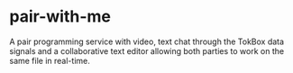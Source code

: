 pair-with-me
============

A pair programming service with video, text chat through the TokBox data signals and a collaborative text editor allowing both parties to work on the same file in real-time.
